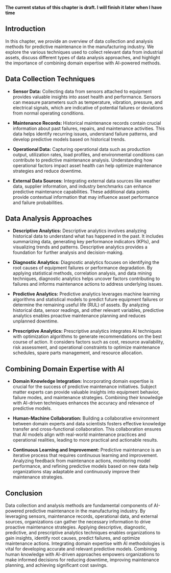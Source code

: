 **The current status of this chapter is draft. I will finish it later when I have time**

Introduction
------------

In this chapter, we provide an overview of data collection and analysis methods for predictive maintenance in the manufacturing industry. We explore the various techniques used to collect relevant data from industrial assets, discuss different types of data analysis approaches, and highlight the importance of combining domain expertise with AI-powered methods.

Data Collection Techniques
--------------------------

* **Sensor Data:** Collecting data from sensors attached to equipment provides valuable insights into asset health and performance. Sensors can measure parameters such as temperature, vibration, pressure, and electrical signals, which are indicative of potential failures or deviations from normal operating conditions.

* **Maintenance Records:** Historical maintenance records contain crucial information about past failures, repairs, and maintenance activities. This data helps identify recurring issues, understand failure patterns, and develop predictive models based on historical trends.

* **Operational Data:** Capturing operational data such as production output, utilization rates, load profiles, and environmental conditions can contribute to predictive maintenance analysis. Understanding how operational factors impact asset health can help optimize maintenance strategies and reduce downtime.

* **External Data Sources:** Integrating external data sources like weather data, supplier information, and industry benchmarks can enhance predictive maintenance capabilities. These additional data points provide contextual information that may influence asset performance and failure probabilities.

Data Analysis Approaches
------------------------

* **Descriptive Analytics:** Descriptive analytics involves analyzing historical data to understand what has happened in the past. It includes summarizing data, generating key performance indicators (KPIs), and visualizing trends and patterns. Descriptive analytics provides a foundation for further analysis and decision-making.

* **Diagnostic Analytics:** Diagnostic analytics focuses on identifying the root causes of equipment failures or performance degradation. By applying statistical methods, correlation analysis, and data mining techniques, diagnostic analytics helps uncover factors contributing to failures and informs maintenance actions to address underlying issues.

* **Predictive Analytics:** Predictive analytics leverages machine learning algorithms and statistical models to predict future equipment failures or determine the remaining useful life (RUL) of assets. By analyzing historical data, sensor readings, and other relevant variables, predictive analytics enables proactive maintenance planning and reduces unplanned downtime.

* **Prescriptive Analytics:** Prescriptive analytics integrates AI techniques with optimization algorithms to generate recommendations on the best course of action. It considers factors such as cost, resource availability, risk assessment, and operational constraints to optimize maintenance schedules, spare parts management, and resource allocation.

Combining Domain Expertise with AI
----------------------------------

* **Domain Knowledge Integration:** Incorporating domain expertise is crucial for the success of predictive maintenance initiatives. Subject matter experts can provide valuable insights into equipment behavior, failure modes, and maintenance strategies. Combining their knowledge with AI-driven techniques enhances the accuracy and relevance of predictive models.

* **Human-Machine Collaboration:** Building a collaborative environment between domain experts and data scientists fosters effective knowledge transfer and cross-functional collaboration. This collaboration ensures that AI models align with real-world maintenance practices and operational realities, leading to more practical and actionable results.

* **Continuous Learning and Improvement:** Predictive maintenance is an iterative process that requires continuous learning and improvement. Analyzing feedback from maintenance actions, monitoring model performance, and refining predictive models based on new data help organizations stay adaptable and continuously improve their maintenance strategies.

Conclusion
----------

Data collection and analysis methods are fundamental components of AI-powered predictive maintenance in the manufacturing industry. By leveraging sensors, maintenance records, operational data, and external sources, organizations can gather the necessary information to drive proactive maintenance strategies. Applying descriptive, diagnostic, predictive, and prescriptive analytics techniques enables organizations to gain insights, identify root causes, predict failures, and optimize maintenance actions. Integrating domain expertise with AI methodologies is vital for developing accurate and relevant predictive models. Combining human knowledge with AI-driven approaches empowers organizations to make informed decisions for reducing downtime, improving maintenance planning, and achieving significant cost savings.
